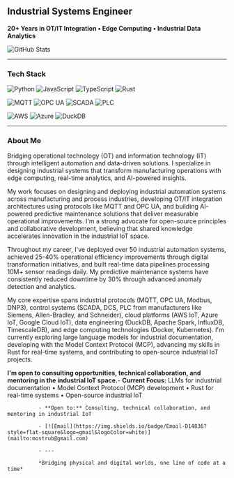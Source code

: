## Industrial Systems Engineer
**20+ Years in OT/IT Integration • Edge Computing • Industrial Data Analytics**

![GitHub Stats](https://github-readme-stats.vercel.app/api?username=mostrub&show_icons=true&theme=dark&count_private=true&hide_border=true&bg_color=0d1117)

---

### Tech Stack
![Python](https://img.shields.io/badge/Python-3776AB?style=flat-square&logo=python&logoColor=white) ![JavaScript](https://img.shields.io/badge/JavaScript-F7DF1E?style=flat-square&logo=javascript&logoColor=black) ![TypeScript](https://img.shields.io/badge/TypeScript-007ACC?style=flat-square&logo=typescript&logoColor=white) ![Rust](https://img.shields.io/badge/Rust-CE422B?style=flat-square&logo=rust&logoColor=white)

![MQTT](https://img.shields.io/badge/MQTT-660066?style=flat-square&logo=mqtt&logoColor=white) ![OPC UA](https://img.shields.io/badge/OPC_UA-1572B6?style=flat-square) ![SCADA](https://img.shields.io/badge/SCADA-00599C?style=flat-square) ![PLC](https://img.shields.io/badge/PLC-0095D5?style=flat-square)

![AWS](https://img.shields.io/badge/AWS-FF9900?style=flat-square&logo=amazon-aws&logoColor=white) ![Azure](https://img.shields.io/badge/Azure-0078D4?style=flat-square&logo=microsoft-azure&logoColor=white) ![DuckDB](https://img.shields.io/badge/DuckDB-FFF000?style=flat-square)

---

### About Me

Bridging operational technology (OT) and information technology (IT) through intelligent automation and data-driven solutions. I specialize in designing industrial systems that transform manufacturing operations with edge computing, real-time analytics, and AI-powered insights.

My work focuses on designing and deploying industrial automation systems across manufacturing and process industries, developing OT/IT integration architectures using protocols like MQTT and OPC UA, and building AI-powered predictive maintenance solutions that deliver measurable operational improvements. I'm a strong advocate for open-source principles and collaborative development, believing that shared knowledge accelerates innovation in the industrial IoT space.

Throughout my career, I've deployed over 50 industrial automation systems, achieved 25-40% operational efficiency improvements through digital transformation initiatives, and built real-time data pipelines processing 10M+ sensor readings daily. My predictive maintenance systems have consistently reduced downtime by 30% through advanced anomaly detection and analytics.

My core expertise spans industrial protocols (MQTT, OPC UA, Modbus, DNP3), control systems (SCADA, DCS, PLC from manufacturers like Siemens, Allen-Bradley, and Schneider), cloud platforms (AWS IoT, Azure IoT, Google Cloud IoT), data engineering (DuckDB, Apache Spark, InfluxDB, TimescaleDB), and edge computing technologies (Docker, Kubernetes). I'm currently exploring large language models for industrial documentation, developing with the Model Context Protocol (MCP), advancing my skills in Rust for real-time systems, and contributing to open-source industrial IoT projects.

**I'm open to consulting opportunities, technical collaboration, and mentoring in the industrial IoT space.**- **Current Focus:** LLMs for industrial documentation • Model Context Protocol (MCP) development • Rust for real-time systems • Open-source industrial IoT
             
              - **Open to:** Consulting, technical collaboration, and mentoring in industrial IoT
             
              - [![Email](https://img.shields.io/badge/Email-D14836?style=flat-square&logo=gmail&logoColor=white)](mailto:mostrub@gmail.com)
             
              - ---

              *Bridging physical and digital worlds, one line of code at a time*
